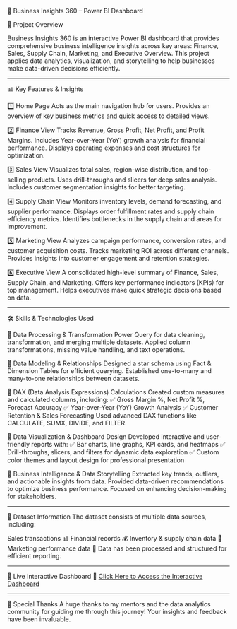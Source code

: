 🚀 Business Insights 360 – Power BI Dashboard

📌 Project Overview

Business Insights 360 is an interactive Power BI dashboard that provides comprehensive business intelligence insights across key areas: Finance, Sales, Supply Chain, Marketing, and Executive Overview. This project applies data analytics, visualization, and storytelling to help businesses make data-driven decisions efficiently.
________________________________________
📊 Key Features & Insights

1️⃣ Home Page
Acts as the main navigation hub for users.
Provides an overview of key business metrics and quick access to detailed views.

2️⃣ Finance View
Tracks Revenue, Gross Profit, Net Profit, and Profit Margins.
Includes Year-over-Year (YoY) growth analysis for financial performance.
Displays operating expenses and cost structures for optimization.

3️⃣ Sales View
Visualizes total sales, region-wise distribution, and top-selling products.
Uses drill-throughs and slicers for deep sales analysis.
Includes customer segmentation insights for better targeting.

4️⃣ Supply Chain View
Monitors inventory levels, demand forecasting, and supplier performance.
Displays order fulfillment rates and supply chain efficiency metrics.
Identifies bottlenecks in the supply chain and areas for improvement.

5️⃣ Marketing View
Analyzes campaign performance, conversion rates, and customer acquisition costs.
Tracks marketing ROI across different channels.
Provides insights into customer engagement and retention strategies.

6️⃣ Executive View
A consolidated high-level summary of Finance, Sales, Supply Chain, and Marketing.
Offers key performance indicators (KPIs) for top management.
Helps executives make quick strategic decisions based on data.
__________________________________________
🛠️ Skills & Technologies Used

📌 Data Processing & Transformation
Power Query for data cleaning, transformation, and merging multiple datasets.
Applied column transformations, missing value handling, and text operations.

📌 Data Modeling & Relationships
Designed a star schema using Fact & Dimension Tables for efficient querying.
Established one-to-many and many-to-one relationships between datasets.

📌 DAX (Data Analysis Expressions) Calculations
Created custom measures and calculated columns, including:
✅ Gross Margin %, Net Profit %, Forecast Accuracy
✅ Year-over-Year (YoY) Growth Analysis
✅ Customer Retention & Sales Forecasting
Used advanced DAX functions like CALCULATE, SUMX, DIVIDE, and FILTER.

📌 Data Visualization & Dashboard Design
Developed interactive and user-friendly reports with:
✅ Bar charts, line graphs, KPI cards, and heatmaps
✅ Drill-throughs, slicers, and filters for dynamic data exploration
✅ Custom color themes and layout design for professional presentation

📌 Business Intelligence & Data Storytelling
Extracted key trends, outliers, and actionable insights from data.
Provided data-driven recommendations to optimize business performance.
Focused on enhancing decision-making for stakeholders.
________________________________________
📂 Dataset Information
The dataset consists of multiple data sources, including:

Sales transactions 📊
Financial records 💰
Inventory & supply chain data 🚚
Marketing performance data 📢
Data has been processed and structured for efficient reporting.

________________________________________
🔗 Live Interactive Dashboard
📌 [Click Here to Access the Interactive Dashboard](https://app.powerbi.com/links/nGJ-P0EHUE?ctid=c6e549b3-5f45-4032-aae9-d4244dc5b2c4&pbi_source=linkShare)


________________________________________
🙌 Special Thanks
A huge thanks to my mentors and the data analytics community for guiding me through this journey! Your insights and feedback have been invaluable.
